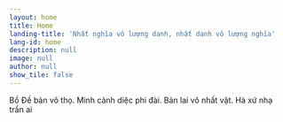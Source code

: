 ```yaml
---
layout: home
title: Home
landing-title: 'Nhất nghĩa vô lượng danh, nhất danh vô lượng nghĩa'
lang-id: home
description: null
image: null
author: null
show_tile: false
---
```


Bồ Đề bản vô thọ. Minh cảnh diệc phi đài. Bản lai vô nhất vật. Hà xứ nhạ trần ai
